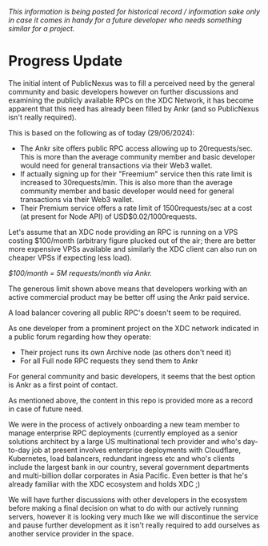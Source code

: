 _This information is being posted for historical record / information sake only in case it comes in handy for a future developer who needs something similar for a project._

# Progress Update

The initial intent of PublicNexus was to fill a perceived need by the general community and basic developers however on further discussions and examining the publicly available
RPCs on the XDC Network, it has become apparent that this need has already been filled by Ankr (and so PublicNexus isn't really required).

This is based on the following as of today (29/06/2024):
- The Ankr site offers public RPC access allowing up to 20requests/sec. This is more than the average community member and basic developer would need for general transactions via their Web3 wallet.
- If actually signing up for their "Freemium" service then this rate limit is increased to 30requests/min. This is also more than the average community member and basic developer would need for general transactions via their Web3 wallet.
- Their Premium service offers a rate limit of 1500requests/sec at a cost (at present for Node API) of USD$0.02/1000requests.

Let's assume that an XDC node providing an RPC is running on a VPS costing $100/month (arbitrary figure plucked out of the air; there are better more expensive VPSs available and similarly the XDC client can also run on cheaper VPSs
if expecting less load).

_$100/month = 5M requests/month via Ankr._

The generous limit shown above means that developers working with an active commercial product may be better off using the Ankr paid service.

A load balancer covering all public RPC's doesn't seem to be required.

As one developer from a prominent project on the XDC network indicated in a public forum regarding how they operate:
- Their project runs its own Archive node (as others don't need it)
- For all Full node RPC requests they send them to Ankr

For general community and basic developers, it seems that the best option is Ankr as a first point of contact.

As mentioned above, the content in this repo is provided more as a record in case of future need.

We were in the process of actively onboarding a new team member to manage enterprise RPC deployments (currently employed as a senior solutions architect by a large US multinational tech provider and
who's day-to-day job at present involves enterprise deployments with Cloudflare, Kubernetes, load balancers, redundant ingress etc and who's clients include the largest bank in our country, several 
government departments and multi-billion dollar corporates in Asia Pacific. Even better is that he's already familiar with the XDC ecosystem and holds XDC ;)

We will have further discussions with other developers in the ecosystem before making a final decision on what to do with our actively running servers, however it is looking very much like we will discontinue the service and pause
further development as it isn't really required to add ourselves as another service provider in the space.
